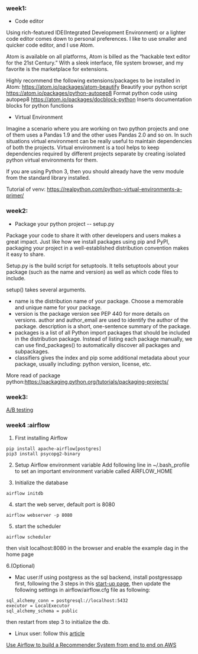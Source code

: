 
### week1:

- Code editor

Using rich-featured IDE(Integrated Development Environment) or a lighter code editor comes down to personal preferences. I like to use smaller and quicker code editor, and I use Atom.

Atom is available on all platforms, Atom is billed as the “hackable text editor for the 21st Century.” With a sleek interface, file system browser, and my favorite is the marketplace for extensions.

Highly recommend the following extensions/packages to be installed in Atom:
https://atom.io/packages/atom-beautify
  Beautify your python script
https://atom.io/packages/python-autopep8
  Format python code using autopep8
https://atom.io/packages/docblock-python
  Inserts documentation blocks for python functions

- Virtual Environment

Imagine a scenario where you are working on two python projects and one of them uses a Pandas 1.9 and the other uses Pandas 2.0 and so on. In such situations virtual environment can be really useful to maintain dependencies of both the projects. Virtual environment is a tool helps to keep dependencies required by different projects separate by creating isolated python virtual environments for them.

If you are using Python 3, then you should already have the venv module from the standard library installed.

Tutorial of venv: https://realpython.com/python-virtual-environments-a-primer/

### week2: 
- Package your python project -- setup.py

Package your code to share it with other developers and users makes a great impact. Just like how we install packages using pip and PyPI, packaging your project in a well-established distribution convention makes it easy to share.

Setup.py is the build script for setuptools. It tells setuptools about your package (such as the name and version) as well as which code files to include.

setup() takes several arguments.

- name is the distribution name of your package. Choose a memorable and unique name for your package.
- version is the package version see PEP 440 for more details on versions.
author and author_email are used to identify the author of the package.
description is a short, one-sentence summary of the package.
- packages is a list of all Python import packages that should be included in the distribution package. Instead of listing each package manually, we can use find_packages() to automatically discover all packages and subpackages.
- classifiers gives the index and pip some additional metadata about your package, usually including: python version, license, etc.

More read of package python:https://packaging.python.org/tutorials/packaging-projects/

### week3:
[A/B testing](https://github.com/dingchaoz/jiawen_mentorship_plan/blob/master/interview_prep_resources.md)

### week4 :airflow

1. First installing Airflow
```
pip install apache-airflow[postgres]
pip3 install psycopg2-binary
```
2. Setup Airflow environment variable
Add following line in ~/.bash_profile to set an important environment variable called AIRFLOW_HOME

3. Initialize the database
```
airflow initdb
```
4. start the web server, default port is 8080
```
airflow webserver -p 8080
```
5. start the scheduler
```
airflow scheduler
```
then visit localhost:8080 in the browser and enable the example dag in the home page

6.(Optional) 
- Mac user:If using postgress as the sql backend, install postgressapp first, following the 3 steps in this [start-up page](https://postgresapp.com/), then update the following settings in airflow/airflow.cfg file as following:
```
sql_alchemy_conn = postgresql://localhost:5432
executor = LocalExecutor
sql_alchemy_schema = public
```
then restart from step 3 to initialize the db.
- Linux user: follow this [article](https://medium.com/@taufiq_ibrahim/apache-airflow-installation-on-ubuntu-ddc087482c14)

[Use Airflow to build a Recommender System from end to end on AWS](https://github.com/aws-samples/sagemaker-ml-workflow-with-apache-airflow)

